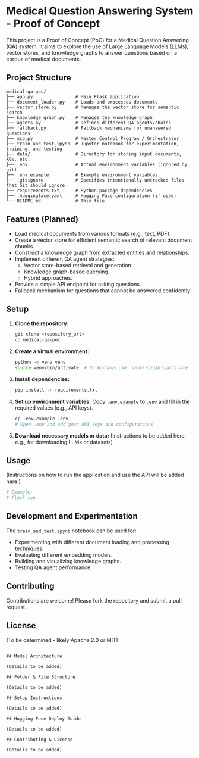# Medical Question Answering System - Proof of Concept

This project is a Proof of Concept (PoC) for a Medical Question Answering (QA) system. It aims to explore the use of Large Language Models (LLMs), vector stores, and knowledge graphs to answer questions based on a corpus of medical documents.

## Project Structure

```
medical-qa-poc/
├── app.py                # Main Flask application
├── document_loader.py    # Loads and processes documents
├── vector_store.py       # Manages the vector store for semantic search
├── knowledge_graph.py    # Manages the knowledge graph
├── agents.py             # Defines different QA agents/chains
├── fallback.py           # Fallback mechanisms for unanswered questions
├── mcp.py                # Master Control Program / Orchestrator
├── train_and_test.ipynb  # Jupyter notebook for experimentation, training, and testing
├── data/                 # Directory for storing input documents, KGs, etc.
├── .env                  # Actual environment variables (ignored by git)
├── .env.example          # Example environment variables
├── .gitignore            # Specifies intentionally untracked files that Git should ignore
├── requirements.txt      # Python package dependencies
├── .huggingface.yaml     # Hugging Face configuration (if used)
└── README.md             # This file
```

## Features (Planned)

*   Load medical documents from various formats (e.g., text, PDF).
*   Create a vector store for efficient semantic search of relevant document chunks.
*   Construct a knowledge graph from extracted entities and relationships.
*   Implement different QA agent strategies:
    *   Vector store-based retrieval and generation.
    *   Knowledge graph-based querying.
    *   Hybrid approaches.
*   Provide a simple API endpoint for asking questions.
*   Fallback mechanism for questions that cannot be answered confidently.

## Setup

1.  **Clone the repository:**
    ```bash
    git clone <repository_url>
    cd medical-qa-poc
    ```

2.  **Create a virtual environment:**
    ```bash
    python -m venv venv
    source venv/bin/activate  # On Windows use `venv\Scripts\activate`
    ```

3.  **Install dependencies:**
    ```bash
    pip install -r requirements.txt
    ```

4.  **Set up environment variables:**
    Copy `.env.example` to `.env` and fill in the required values (e.g., API keys).
    ```bash
    cp .env.example .env
    # Open .env and add your API keys and configurations
    ```

5.  **Download necessary models or data:**
    (Instructions to be added here, e.g., for downloading LLMs or datasets)

## Usage

(Instructions on how to run the application and use the API will be added here.)

```bash
# Example:
# flask run
```

## Development and Experimentation

The `train_and_test.ipynb` notebook can be used for:
*   Experimenting with different document loading and processing techniques.
*   Evaluating different embedding models.
*   Building and visualizing knowledge graphs.
*   Testing QA agent performance.

## Contributing

Contributions are welcome! Please fork the repository and submit a pull request.

## License

(To be determined - likely Apache 2.0 or MIT)
```

## Model Architecture

(Details to be added)

## Folder & File Structure

(Details to be added)

## Setup Instructions

(Details to be added)

## Hugging Face Deploy Guide

(Details to be added)

## Contributing & License

(Details to be added)
